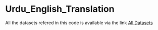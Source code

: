 # Urdu_English_Translation

All the datasets refered in this code is available via the link [All Datasets](https://drive.google.com/drive/folders/16NDNjwpc9OggYfqvO1wXRHjYGmRgjoug?usp=share_link)
